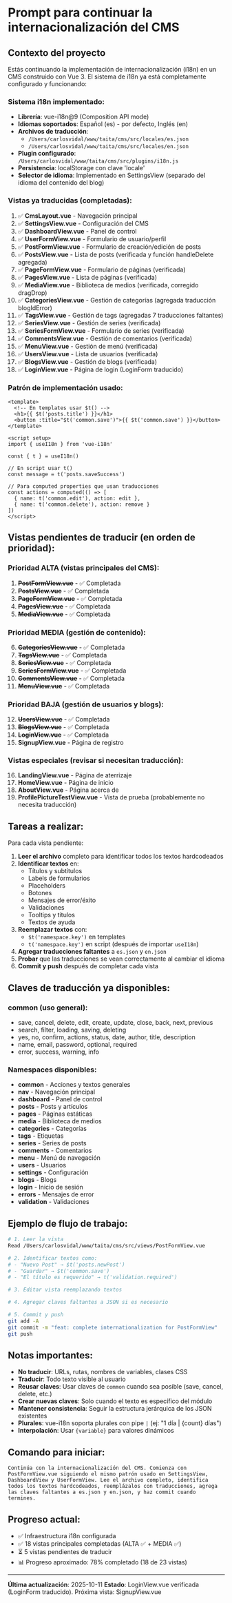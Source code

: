 # Prompt para continuar la internacionalización del CMS

## Contexto del proyecto

Estás continuando la implementación de internacionalización (i18n) en un CMS construido con Vue 3. El sistema de i18n ya está completamente configurado y funcionando:

### Sistema i18n implementado:
- **Librería**: vue-i18n@9 (Composition API mode)
- **Idiomas soportados**: Español (es) - por defecto, Inglés (en)
- **Archivos de traducción**:
  - `/Users/carlosvidal/www/taita/cms/src/locales/es.json`
  - `/Users/carlosvidal/www/taita/cms/src/locales/en.json`
- **Plugin configurado**: `/Users/carlosvidal/www/taita/cms/src/plugins/i18n.js`
- **Persistencia**: localStorage con clave 'locale'
- **Selector de idioma**: Implementado en SettingsView (separado del idioma del contenido del blog)

### Vistas ya traducidas (completadas):
1. ✅ **CmsLayout.vue** - Navegación principal
2. ✅ **SettingsView.vue** - Configuración del CMS
3. ✅ **DashboardView.vue** - Panel de control
4. ✅ **UserFormView.vue** - Formulario de usuario/perfil
5. ✅ **PostFormView.vue** - Formulario de creación/edición de posts
6. ✅ **PostsView.vue** - Lista de posts (verificada y función handleDelete agregada)
7. ✅ **PageFormView.vue** - Formulario de páginas (verificada)
8. ✅ **PagesView.vue** - Lista de páginas (verificada)
9. ✅ **MediaView.vue** - Biblioteca de medios (verificada, corregido dragDrop)
10. ✅ **CategoriesView.vue** - Gestión de categorías (agregada traducción blogIdError)
11. ✅ **TagsView.vue** - Gestión de tags (agregadas 7 traducciones faltantes)
12. ✅ **SeriesView.vue** - Gestión de series (verificada)
13. ✅ **SeriesFormView.vue** - Formulario de series (verificada)
14. ✅ **CommentsView.vue** - Gestión de comentarios (verificada)
15. ✅ **MenuView.vue** - Gestión de menú (verificada)
16. ✅ **UsersView.vue** - Lista de usuarios (verificada)
17. ✅ **BlogsView.vue** - Gestión de blogs (verificada)
18. ✅ **LoginView.vue** - Página de login (LoginForm traducido)

### Patrón de implementación usado:

```vue
<template>
  <!-- En templates usar $t() -->
  <h1>{{ $t('posts.title') }}</h1>
  <button :title="$t('common.save')">{{ $t('common.save') }}</button>
</template>

<script setup>
import { useI18n } from 'vue-i18n'

const { t } = useI18n()

// En script usar t()
const message = t('posts.saveSuccess')

// Para computed properties que usan traducciones
const actions = computed(() => [
  { name: t('common.edit'), action: edit },
  { name: t('common.delete'), action: remove }
])
</script>
```

## Vistas pendientes de traducir (en orden de prioridad):

### Prioridad ALTA (vistas principales del CMS):
1. ~~**PostFormView.vue**~~ - ✅ Completada
2. ~~**PostsView.vue**~~ - ✅ Completada
3. ~~**PageFormView.vue**~~ - ✅ Completada
4. ~~**PagesView.vue**~~ - ✅ Completada
5. ~~**MediaView.vue**~~ - ✅ Completada

### Prioridad MEDIA (gestión de contenido):
6. ~~**CategoriesView.vue**~~ - ✅ Completada
7. ~~**TagsView.vue**~~ - ✅ Completada
8. ~~**SeriesView.vue**~~ - ✅ Completada
9. ~~**SeriesFormView.vue**~~ - ✅ Completada
10. ~~**CommentsView.vue**~~ - ✅ Completada
11. ~~**MenuView.vue**~~ - ✅ Completada

### Prioridad BAJA (gestión de usuarios y blogs):
12. ~~**UsersView.vue**~~ - ✅ Completada
13. ~~**BlogsView.vue**~~ - ✅ Completada
14. ~~**LoginView.vue**~~ - ✅ Completada
15. **SignupView.vue** - Página de registro

### Vistas especiales (revisar si necesitan traducción):
16. **LandingView.vue** - Página de aterrizaje
17. **HomeView.vue** - Página de inicio
18. **AboutView.vue** - Página acerca de
19. **ProfilePictureTestView.vue** - Vista de prueba (probablemente no necesita traducción)

## Tareas a realizar:

Para cada vista pendiente:

1. **Leer el archivo** completo para identificar todos los textos hardcodeados
2. **Identificar textos** en:
   - Títulos y subtítulos
   - Labels de formularios
   - Placeholders
   - Botones
   - Mensajes de error/éxito
   - Validaciones
   - Tooltips y títulos
   - Textos de ayuda
3. **Reemplazar textos** con:
   - `$t('namespace.key')` en templates
   - `t('namespace.key')` en script (después de importar `useI18n`)
4. **Agregar traducciones faltantes** a `es.json` y `en.json`
5. **Probar** que las traducciones se vean correctamente al cambiar el idioma
6. **Commit y push** después de completar cada vista

## Claves de traducción ya disponibles:

### common (uso general):
- save, cancel, delete, edit, create, update, close, back, next, previous
- search, filter, loading, saving, deleting
- yes, no, confirm, actions, status, date, author, title, description
- name, email, password, optional, required
- error, success, warning, info

### Namespaces disponibles:
- **common** - Acciones y textos generales
- **nav** - Navegación principal
- **dashboard** - Panel de control
- **posts** - Posts y artículos
- **pages** - Páginas estáticas
- **media** - Biblioteca de medios
- **categories** - Categorías
- **tags** - Etiquetas
- **series** - Series de posts
- **comments** - Comentarios
- **menu** - Menú de navegación
- **users** - Usuarios
- **settings** - Configuración
- **blogs** - Blogs
- **login** - Inicio de sesión
- **errors** - Mensajes de error
- **validation** - Validaciones

## Ejemplo de flujo de trabajo:

```bash
# 1. Leer la vista
Read /Users/carlosvidal/www/taita/cms/src/views/PostFormView.vue

# 2. Identificar textos como:
# - "Nuevo Post" → $t('posts.newPost')
# - "Guardar" → $t('common.save')
# - "El título es requerido" → t('validation.required')

# 3. Editar vista reemplazando textos

# 4. Agregar claves faltantes a JSON si es necesario

# 5. Commit y push
git add -A
git commit -m "feat: complete internationalization for PostFormView"
git push
```

## Notas importantes:

- **No traducir**: URLs, rutas, nombres de variables, clases CSS
- **Traducir**: Todo texto visible al usuario
- **Reusar claves**: Usar claves de `common` cuando sea posible (save, cancel, delete, etc.)
- **Crear nuevas claves**: Solo cuando el texto es específico del módulo
- **Mantener consistencia**: Seguir la estructura jerárquica de los JSON existentes
- **Plurales**: vue-i18n soporta plurales con pipe `|` (ej: "1 día | {count} días")
- **Interpolación**: Usar `{variable}` para valores dinámicos

## Comando para iniciar:

```
Continúa con la internacionalización del CMS. Comienza con PostFormView.vue siguiendo el mismo patrón usado en SettingsView, DashboardView y UserFormView. Lee el archivo completo, identifica todos los textos hardcodeados, reemplázalos con traducciones, agrega las claves faltantes a es.json y en.json, y haz commit cuando termines.
```

## Progreso actual:

- ✅ Infraestructura i18n configurada
- ✅ 18 vistas principales completadas (ALTA ✅ + MEDIA ✅)
- ⏳ 5 vistas pendientes de traducir
- 📊 Progreso aproximado: 78% completado (18 de 23 vistas)

---

**Última actualización**: 2025-10-11
**Estado**: LoginView.vue verificada (LoginForm traducido). Próxima vista: SignupView.vue
